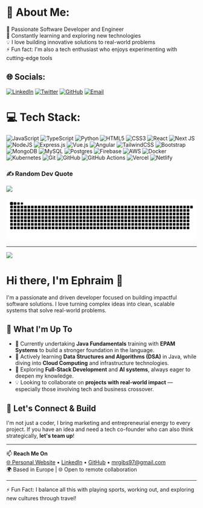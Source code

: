 # 💫 About Me:
🚀 Passionate Software Developer and Engineer  
🌱 Constantly learning and exploring new technologies  
💡 I love building innovative solutions to real-world problems  
⚡ Fun fact: I'm also a tech enthusiast who enjoys experimenting with cutting-edge tools

## 🌐 Socials:
[![LinkedIn](https://img.shields.io/badge/LinkedIn-%230077B5.svg?logo=linkedin&logoColor=white)](https://linkedin.com/in/ephraimgibson) [![Twitter](https://img.shields.io/badge/Twitter-%231DA1F2.svg?logo=Twitter&logoColor=white)](https://twitter.com/ephraimgibson) [![GitHub](https://img.shields.io/badge/GitHub-%23181717.svg?logo=github&logoColor=white)](https://github.com/EphraimGibson) [![Email](https://img.shields.io/badge/Email-D14836?logo=gmail&logoColor=white)](mailto:your.email@example.com)

# 💻 Tech Stack:
![JavaScript](https://img.shields.io/badge/javascript-%23323330.svg?style=for-the-badge&logo=javascript&logoColor=%23F7DF1E) ![TypeScript](https://img.shields.io/badge/typescript-%23007ACC.svg?style=for-the-badge&logo=typescript&logoColor=white) ![Python](https://img.shields.io/badge/python-3670A0?style=for-the-badge&logo=python&logoColor=ffdd54) ![HTML5](https://img.shields.io/badge/html5-%23E34F26.svg?style=for-the-badge&logo=html5&logoColor=white) ![CSS3](https://img.shields.io/badge/css3-%231572B6.svg?style=for-the-badge&logo=css3&logoColor=white) ![React](https://img.shields.io/badge/react-%2320232a.svg?style=for-the-badge&logo=react&logoColor=%2361DAFB) ![Next JS](https://img.shields.io/badge/Next-black?style=for-the-badge&logo=next.js&logoColor=white) ![NodeJS](https://img.shields.io/badge/node.js-6DA55F?style=for-the-badge&logo=node.js&logoColor=white)
![Express.js](https://img.shields.io/badge/express.js-%23404d59.svg?style=for-the-badge&logo=express&logoColor=%2361DAFB) ![Vue.js](https://img.shields.io/badge/vuejs-%2335495e.svg?style=for-the-badge&logo=vuedotjs&logoColor=%234FC08D) ![Angular](https://img.shields.io/badge/angular-%23DD0031.svg?style=for-the-badge&logo=angular&logoColor=white) ![TailwindCSS](https://img.shields.io/badge/tailwindcss-%2338B2AC.svg?style=for-the-badge&logo=tailwind-css&logoColor=white) ![Bootstrap](https://img.shields.io/badge/bootstrap-%238511FA.svg?style=for-the-badge&logo=bootstrap&logoColor=white)
![MongoDB](https://img.shields.io/badge/MongoDB-%234ea94b.svg?style=for-the-badge&logo=mongodb&logoColor=white) ![MySQL](https://img.shields.io/badge/mysql-4479A1.svg?style=for-the-badge&logo=mysql&logoColor=white) ![Postgres](https://img.shields.io/badge/postgres-%23316192.svg?style=for-the-badge&logo=postgresql&logoColor=white) ![Firebase](https://img.shields.io/badge/firebase-%23039BE5.svg?style=for-the-badge&logo=firebase) ![AWS](https://img.shields.io/badge/AWS-%23FF9900.svg?style=for-the-badge&logo=amazon-aws&logoColor=white) ![Docker](https://img.shields.io/badge/docker-%230db7ed.svg?style=for-the-badge&logo=docker&logoColor=white) 
![Kubernetes](https://img.shields.io/badge/kubernetes-%23326ce5.svg?style=for-the-badge&logo=kubernetes&logoColor=white) ![Git](https://img.shields.io/badge/git-%23F05033.svg?style=for-the-badge&logo=git&logoColor=white) ![GitHub](https://img.shields.io/badge/github-%23121011.svg?style=for-the-badge&logo=github&logoColor=white) ![GitHub Actions](https://img.shields.io/badge/github%20actions-%232671E5.svg?style=for-the-badge&logo=githubactions&logoColor=white) ![Vercel](https://img.shields.io/badge/vercel-%23000000.svg?style=for-the-badge&logo=vercel&logoColor=white) ![Netlify](https://img.shields.io/badge/netlify-%23000000.svg?style=for-the-badge&logo=netlify&logoColor=#00C7B7)

### ✍️ Random Dev Quote
![](https://quotes-github-readme.vercel.app/api?type=horizontal&theme=tokyonight)

<picture>
  <source media="(prefers-color-scheme: dark)" srcset="https://raw.githubusercontent.com/EphraimGibson/ephraimgibson/output/github-snake-dark.svg" />
  <source media="(prefers-color-scheme: light)" srcset="https://raw.githubusercontent.com/EphraimGibson/ephraimgibson/output/github-snake.svg" />
  <img alt="github-snake" src="https://raw.githubusercontent.com/EphraimGibson/ephraimgibson/output/github-snake.svg" />
</picture>

---
[![](https://visitcount.itsvg.in/api?id=EphraimGibson&icon=0&color=0)](https://visitcount.itsvg.in)

# Hi there, I'm Ephraim 👋

I'm a passionate and driven developer focused on building impactful software solutions. I love turning complex ideas into clean, scalable systems that solve real-world problems.

## 🚀 What I'm Up To

- 🔭 Currently undertaking **Java Fundamentals** training with **EPAM Systems** to build a stronger foundation in the language.
- 🌱 Actively learning **Data Structures and Algorithms (DSA)** in Java, while diving into **Cloud Computing** and infrastructure technologies.
- 🧠 Exploring **Full-Stack Development** and **AI systems**, always eager to deepen my knowledge.
- 💡 Looking to collaborate on **projects with real-world impact** — especially those involving tech and business crossover.

## 🤝 Let's Connect & Build

I'm not just a coder, I bring marketing and entrepreneurial energy to every project. If you have an idea and need a tech co-founder who can also think strategically, **let's team up**!

---

📫 **Reach Me On**  
[🌐 Personal Website](https://ephraimgibson.pro) • [LinkedIn](https://linkedin.com/in/ephraimgibson) • [GitHub](https://github.com/ephraimgibson) •  mrgibs97@gmail.com  
🌍 Based in Europe | 🌐 Open to remote collaboration

---

⚡ Fun Fact: I balance all this with playing sports, working out, and exploring new cultures through travel!

<!--
**EphraimGibson/ephraimgibson** is a ✨ _special_ ✨ repository because its `README.md` (this file) appears on your GitHub profile.

Here are some ideas to get you started:

- 🔭 I’m currently working on ...
- 🌱 I’m currently learning ...
- 👯 I’m looking to collaborate on ...
- 🤔 I’m looking for help with ...
- 💬 Ask me about ...
- 📫 How to reach me: ...
- 😄 Pronouns: ...
- ⚡ Fun fact: ...
-->
